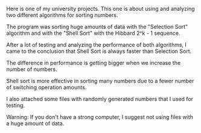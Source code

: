 Here is one of my university projects. This one is about using and analyzing two different algorithms for sorting numbers.

The program was sorting huge amounts of data with the "Selection Sort" algorithm and with the "Shell Sort" with the Hibbard 2^k - 1 sequence.

After a lot of testing and analyzing the performance of both algorithms, I came to the conclusion that Shell Sort is always faster than Selection Sort.

The difference in performance is getting bigger when we increase the number of numbers.

Shell sort is more effective in sorting many numbers due to a fewer number of switching operation amounts.

I also attached some files with randomly generated numbers that I used for testing.

Warning: If you don't have a strong computer, I suggest not using files with a huge amount of data.
